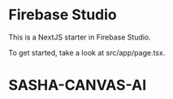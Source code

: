 
# Firebase Studio

This is a NextJS starter in Firebase Studio.

To get started, take a look at src/app/page.tsx.
# SASHA-CANVAS-AI
